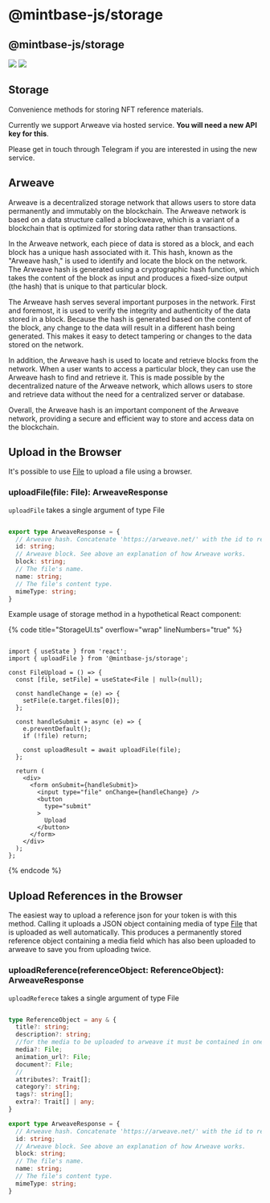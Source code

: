 # @mintbase-js/storage

## @mintbase-js/storage

![](https://img.shields.io/npm/dw/@mintbase-js/storage) ![](https://img.shields.io/bundlephobia/min/@mintbase-js/storage)

## Storage

Convenience methods for storing NFT reference materials.

Currently we support Arweave via hosted service. **You will need a new API key for this**.

Please get in touch through Telegram if you are interested in using the new service.

## Arweave

Arweave is a decentralized storage network that allows users to store data permanently and immutably on the blockchain. The Arweave network is based on a data structure called a blockweave, which is a variant of a blockchain that is optimized for storing data rather than transactions.

In the Arweave network, each piece of data is stored as a block, and each block has a unique hash associated with it. This hash, known as the "Arweave hash," is used to identify and locate the block on the network. The Arweave hash is generated using a cryptographic hash function, which takes the content of the block as input and produces a fixed-size output (the hash) that is unique to that particular block.

The Arweave hash serves several important purposes in the network. First and foremost, it is used to verify the integrity and authenticity of the data stored in a block. Because the hash is generated based on the content of the block, any change to the data will result in a different hash being generated. This makes it easy to detect tampering or changes to the data stored on the network.

In addition, the Arweave hash is used to locate and retrieve blocks from the network. When a user wants to access a particular block, they can use the Arweave hash to find and retrieve it. This is made possible by the decentralized nature of the Arweave network, which allows users to store and retrieve data without the need for a centralized server or database.

Overall, the Arweave hash is an important component of the Arweave network, providing a secure and efficient way to store and access data on the blockchain.

## Upload in the Browser

It's possible to use [File](https://developer.mozilla.org/en-US/docs/Web/API/File) to upload a file using a browser.

### uploadFile(file: File): ArweaveResponse

`uploadFile` takes a single argument of type File

```typescript

export type ArweaveResponse = {
  // Arweave hash. Concatenate 'https://arweave.net/' with the id to retrieve the file. See above an explanation of how Arweave works.
  id: string;
  // Arweave block. See above an explanation of how Arweave works.
  block: string;
  // The file's name.
  name: string;
  // The file's content type.
  mimeType: string;
}

```

Example usage of storage method in a hypothetical React component:

{% code title="StorageUI.ts" overflow="wrap" lineNumbers="true" %}
```tsx

import { useState } from 'react';
import { uploadFile } from '@mintbase-js/storage';

const FileUpload = () => {
  const [file, setFile] = useState<File | null>(null);

  const handleChange = (e) => {
    setFile(e.target.files[0]);
  };

  const handleSubmit = async (e) => {
    e.preventDefault();
    if (!file) return;

    const uploadResult = await uploadFile(file);
  };

  return (
    <div>
      <form onSubmit={handleSubmit}>
        <input type="file" onChange={handleChange} />
        <button
          type="submit"
        >
          Upload
        </button>
      </form>
    </div>
  );
};

```
{% endcode %}

## Upload References in the Browser

The easiest way to upload a reference json for your token is with this method. Calling it uploads a JSON object containing media of type [File](https://developer.mozilla.org/en-US/docs/Web/API/File) that is uploaded as well automatically. This produces a permanently stored reference object containing a media field which has also been uploaded to arweave to save you from uploading twice.

### uploadReference(referenceObject: ReferenceObject): ArweaveResponse

`uploadReferece` takes a single argument of type File

```typescript

type ReferenceObject = any & {
  title?: string;
  description?: string;
  //for the media to be uploaded to arweave it must be contained in one of these 3 fields
  media?: File;
  animation_url?: File;
  document?: File;
  //
  attributes?: Trait[];
  category?: string;
  tags?: string[];
  extra?: Trait[] | any;
}

export type ArweaveResponse = {
  // Arweave hash. Concatenate 'https://arweave.net/' with the id to retrieve the file. See above an explanation of how Arweave works.
  id: string;
  // Arweave block. See above an explanation of how Arweave works.
  block: string;
  // The file's name.
  name: string;
  // The file's content type.
  mimeType: string;
}

```

